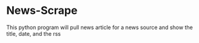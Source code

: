 # News-Scrape
This python program will pull news article for a news source and show the title, date, and the rss
